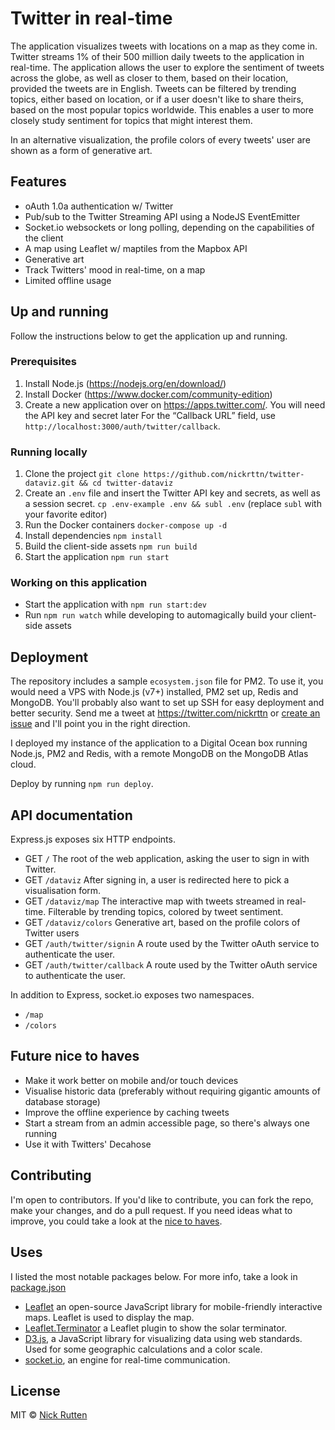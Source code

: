 # Twitter in real-time

The application visualizes tweets with locations on a map as they come in. Twitter streams 1% of their 500 million daily tweets to the application in real-time. The application allows the user to explore the sentiment of tweets across the globe, as well as closer to them, based on their location, provided the tweets are in English. Tweets can be filtered by trending topics, either based on location, or if a user doesn't like to share theirs, based on the most popular topics worldwide. This enables a user to more closely study sentiment for topics that might interest them.

In an alternative visualization, the profile colors of every tweets' user are shown as a form of generative art.

## Features

- oAuth 1.0a authentication w/ Twitter
- Pub/sub to the Twitter Streaming API using a NodeJS EventEmitter
- Socket.io websockets or long polling, depending on the capabilities of the client
- A map using Leaflet w/ maptiles from the Mapbox API
- Generative art
- Track Twitters' mood in real-time, on a map
- Limited offline usage

## Up and running

Follow the instructions below to get the application up and running.

### Prerequisites

1. Install Node.js (https://nodejs.org/en/download/)
2. Install Docker (https://www.docker.com/community-edition)
3. Create a new application over on https://apps.twitter.com/. You will need the API key and secret later
For the “Callback URL” field, use `http://localhost:3000/auth/twitter/callback`.

### Running locally

1. Clone the project
`git clone https://github.com/nickrttn/twitter-dataviz.git && cd twitter-dataviz`
2. Create an `.env` file and insert the Twitter API key and secrets, as well as a session secret.
`cp .env-example .env && subl .env` (replace `subl` with your favorite editor)
2. Run the Docker containers
`docker-compose up -d`
3. Install dependencies
`npm install`
4. Build the client-side assets
`npm run build`
5. Start the application
`npm run start`

### Working on this application

- Start the application with `npm run start:dev`
- Run `npm run watch` while developing to automagically build your client-side assets

## Deployment

The repository includes a sample `ecosystem.json` file for PM2. To use it, you would need a VPS with Node.js (v7+) installed, PM2 set up, Redis and MongoDB. You'll probably also want to set up SSH for easy deployment and better security. Send me a tweet at https://twitter.com/nickrttn or [create an issue](https://github.com/nickrttn/twitter-dataviz/issues/new) and I'll point you in the right direction.

I deployed my instance of the application to a Digital Ocean box running Node.js, PM2 and Redis, with a remote MongoDB on the MongoDB Atlas cloud.

Deploy by running `npm run deploy`.

## API documentation

Express.js exposes six HTTP endpoints.

- GET `/`
The root of the web application, asking the user to sign in with Twitter.
- GET `/dataviz`
After signing in, a user is redirected here to pick a visualisation form.
- GET `/dataviz/map`
The interactive map with tweets streamed in real-time. Filterable by trending topics, colored by tweet sentiment.
- GET `/dataviz/colors`
Generative art, based on the profile colors of Twitter users
- GET `/auth/twitter/signin`
A route used by the Twitter oAuth service to authenticate the user.
- GET `/auth/twitter/callback`
A route used by the Twitter oAuth service to authenticate the user.

In addition to Express, socket.io exposes two namespaces.

- `/map`
- `/colors`

## Future nice to haves

- Make it work better on mobile and/or touch devices
- Visualise historic data (preferably without requiring gigantic amounts of database storage)
- Improve the offline experience by caching tweets
- Start a stream from an admin accessible page, so there's always one running
- Use it with Twitters' Decahose

## Contributing

I'm open to contributors. If you'd like to contribute, you can fork the repo, make your changes, and do a pull request. If you need ideas what to improve, you could take a look at the [nice to haves](#nice-to-haves).

## Uses

I listed the most notable packages below. For more info, take a look in [package.json](package.json)

- [Leaflet](http://leafletjs.com/) an open-source JavaScript library for mobile-friendly interactive maps.
Leaflet is used to display the map.
- [Leaflet.Terminator](https://github.com/joergdietrich/Leaflet.Terminator) a Leaflet plugin to show the solar terminator.
- [D3.js](https://github.com/d3/d3/wiki), a JavaScript library for visualizing data using web standards. Used for some geographic calculations and a color scale.
- [socket.io](https://socket.io/), an engine for real-time communication.

## License

MIT © [Nick Rutten](https://twitter.com/nickrttn)
